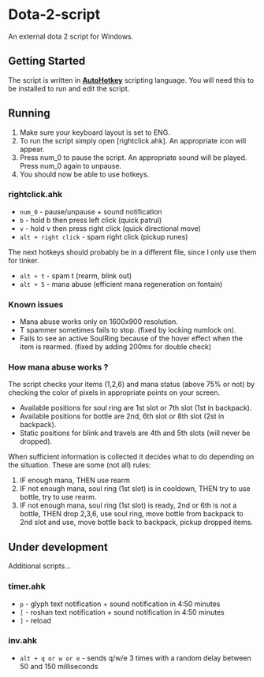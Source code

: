 # Dota-2-script

An external dota 2 script for Windows.

## Getting Started

The script is written in [**AutoHotkey**](https://autohotkey.com/download/) scripting language. You will need this to be installed to run and edit the script. 

## Running

1. Make sure your keyboard layout is set to ENG.
2. To run the script simply open [rightclick.ahk]. An appropriate icon will appear.
3. Press num_0 to pause the script. An appropriate sound will be played. Press num_0 again to unpause.
4. You should now be able to use hotkeys.

### rightclick.ahk
* `num_0` - pause/unpause + sound notification
* `b` - hold b then press left click (quick patrul)
* `v` - hold v then press right click (quick directional move)
* `alt + right click` - spam right click (pickup runes)

The next hotkeys should probably be in a different file, since I only use them for tinker.
* `alt + t` - spam t (rearm, blink out)
* `alt + 5` - mana abuse (efficient mana regeneration on fontain)

### Known issues 
* Mana abuse works only on 1600x900 resolution.
* T spammer sometimes fails to stop. (fixed by locking numlock on).
* Fails to see an active SoulRing because of the hover effect when the item is rearmed. (fixed by adding 200ms for double check)

### How mana abuse works ?
The script checks your items (1,2,6) and mana status (above 75% or not) by checking the color of pixels in appropriate points on your screen. 
* Available positions for soul ring are 1st slot or 7th slot (1st in backpack).
* Available positions for bottle are 2nd, 6th slot or 8th slot (2st in backpack). 
* Static positions for blink and travels are 4th and 5th slots (will never be dropped). 

When sufficient information is collected it decides what to do depending on the situation. These are some (not all) rules:
1. IF enough mana, THEN use rearm
2. IF not enough mana, soul ring (1st slot) is in cooldown, THEN try to use bottle, try to use rearm. 
3. IF not enough mana, soul ring (1st slot) is ready, 2nd or 6th is not a bottle, THEN drop 2,3,6, use soul ring, move bottle from backpack to 2nd slot and use, move bottle back to backpack, pickup dropped items.

## Under development 
Additional scripts... 

### timer.ahk
* `p` - glyph text notification + sound notification in 4:50 minutes
* `[` - roshan text notification + sound notification in 4:50 minutes
* `]` - reload

### inv.ahk
* `alt + q or w or e` - sends q/w/e 3 times with a random delay between 50 and 150 milliseconds 
